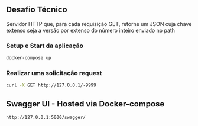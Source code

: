 ## Desafio Técnico
Servidor HTTP que, para cada  requisição GET, retorne um JSON cuja chave extenso seja a versão por  extenso do número inteiro enviado no path

### Setup e Start da aplicação
```bash
docker-compose up
```

### Realizar uma solicitação request
```bash
curl -X GET http://127.0.0.1/-9999
```

## Swagger UI - Hosted via Docker-compose
```
http://127.0.0.1:5000/swagger/
```
